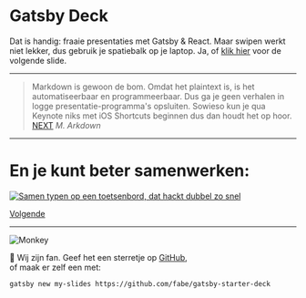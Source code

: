# Gatsby Deck

Dat is handig: fraaie presentaties met Gatsby & React. Maar swipen werkt niet lekker, dus gebruik je spatiebalk op je laptop. Ja, of [klik hier](/2) voor de volgende slide.

---

> Markdown is gewoon de bom. Omdat het plaintext is, is het automatiseerbaar en programmeerbaar. Dus ga je geen verhalen in logge presentatie-programma's opsluiten. Sowieso kun je qua Keynote niks met iOS Shortcuts beginnen dus dan houdt het op hoor. [NEXT](/3)
> <cite>M. Arkdown</cite>

---

# En je kunt beter samenwerken:
[![Samen typen op een toetsenbord, dat hackt dubbel zo snel](https://i.imgur.com/cQrrznt.jpg)](https://m.youtube.com/watch?v=u8qgehH3kEQ&t=0m15s)

[Volgende](/4)

---

![Monkey](//i.imgur.com/PnbINJ6.gif)

🌟 Wij zijn fan. Geef het een sterretje op [GitHub](//github.com/fabe/gatsby-deck),  
of maak er zelf een met:

    gatsby new my-slides https://github.com/fabe/gatsby-starter-deck
